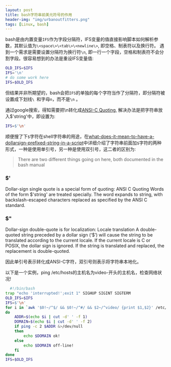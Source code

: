 ```yaml
---
layout: post
title: bash字符串前美元符号的作用 
header-img: "img/urbanoutfitters.png"
tags: [Linux, bash]
---
```


bash是由内置变量`IFS`作为字段分隔符，IFS变量的值直接影响脚本如何解析参数，其默认值为`\<space\>\<tab\>\<newline\>`, 即空格、制表符以及换行符。 
遇到一个需求是需要设置分隔符为换行符`\n`, 即一行一个字段，空格和制表符不会分割字段。很容易想到的办法是重设IFS变量值:

```bash
OLD_IFS=$IFS
IFS='\n'
# do some work here
IFS=$OLD_IFS
```

但结果并非所期望的，bash会把`IFS`的单独的每个字符当作了分隔符，即分隔符被设置成下划线`\
`和字母`n`，而不是`\n` 。

通过google搜索，得知需要把\n转化成[ANSI-C Quoting](http://www.gnu.org/software/bash/manual/html_node/ANSI_002dC-Quoting.html),
解决办法是把字符串放入$'string'中，即设置为:

```bash
IFS=$'\n'
```

顺便搜了下`$`字符在shell字符串的用途，在[what-does-it-mean-to-have-a-dollarsign-prefixed-string-in-a-script](http://unix.stackexchange.com/questions/48106/what-does-it-mean-to-have-a-dollarsign-prefixed-string-in-a-script)中详细介绍了字符串前面加`$`字符的两种形式，一种是使用单引号，另一种是使用双引号，这二者的区别为:

> There are two different things going on here, both documented in the bash manual
### $'
Dollar-sign single quote is a special form of quoting:
ANSI C Quoting
    Words of the form $'string' are treated specially. The word expands to string, with backslash-escaped characters replaced as specified by the ANSI C standard.
### $"
Dollar-sign double-quote is for localization:
Locale translation
    A double-quoted string preceded by a dollar sign (‘$’) will cause the string to be translated according to the current locale. If the current locale is C or POSIX, the dollar sign is ignored.
    If the string is translated and replaced, the replacement is double-quoted.
>

因此单引号表示转化成ANSI-C字符，双引号则表示将字符串本地化。
  
以下是一个实例，ping /etc/hosts的主机名为video-开头的主机名，检查网络状况!
  
```bash
  #!/bin/bash
trap "echo 'interrupted!';exit 1" SIGHUP SIGINT SIGTERM
OLD_IFS=$IFS
IFS=$'\n'
for i in `awk '$0!~/^$/ && $0!~/^#/ && $2~/^video/ {print $1,$2}' /etc/hosts`
do
	ADDR=$(echo $i | cut -d' ' -f 1)
	DOMAIN=$(echo $i | cut -d' ' -f 2)
	if ping -c 2 $ADDR &>/dev/null
	then
		echo $DOMAIN ok!
	else
		echo $DOMAIN off-line!
	fi
done
IFS=$OLD_IFS
```
